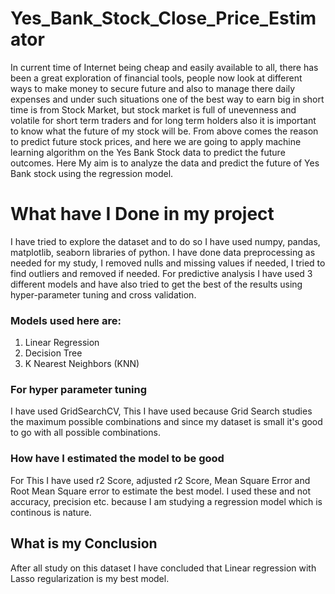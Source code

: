 # Yes_Bank_Stock_Close_Price_Estimator
In current time of Internet being cheap and easily available to all, there has been a great exploration of financial tools, people now look at different ways to make money to secure future and also to manage there daily expenses and under such situations one of the best way to earn big in short time is from Stock Market, but stock market is full of unevenness and volatile for short term traders and for long term holders also it is important to know what the future of my stock will be.
From above comes the reason to predict future stock prices, and here we are going to apply machine learning algorithm on the Yes Bank Stock data to predict the future outcomes.
Here My aim is to analyze the data and predict the future of Yes Bank stock using the regression model.

# What have I Done in my project
I have tried to explore the dataset and to do so I have used numpy, pandas, matplotlib, seaborn libraries of python.
I have done data preprocessing as needed for my study, I removed nulls and missing values if needed, I tried to find outliers and removed if needed.
For predictive analysis I have used 3 different models and have also tried to get the best of the results using hyper-parameter tuning and cross validation.
### Models used here are:
1. Linear Regression
2. Decision Tree
3. K Nearest Neighbors (KNN)

### For hyper parameter tuning
I have used GridSearchCV, This I have used because Grid Search studies the maximum possible combinations and since my dataset is small it's good to go with all possible combinations.

### How have I estimated  the model to be good
For This I have used r2 Score, adjusted r2 Score, Mean Square Error and Root Mean Square error to estimate the best model.
I used these and not accuracy, precision etc. because I am studying a regression model which is continous is nature.

## What is my Conclusion
After all study on this dataset I have concluded that Linear regression with Lasso regularization is my best model.
